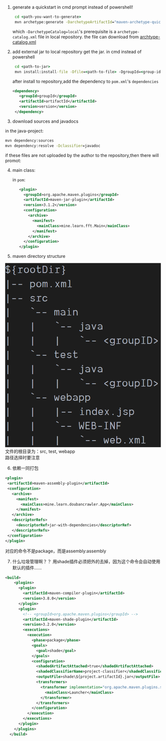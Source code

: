 1. generate a quickstart
   in cmd prompt instead of powershell!
   ```cmd
    cd <path-you-want-to-generate>
    mvn archetype:generate -DarchetypeArtifactId="maven-archetype-quickstart" -DarchetypeGroupId="org.apache.maven.archetypes" -DarchetypeCatalog=local
   ```
   which `-DarchetypeCatalog=local`'s prerequisite  is a `archetype-catalog.xml` file in local repository.
   the file can download from [archtype-catalog.xml](https://github.com/JoeyRxy/code/blob/master/Java/archetype-catalog.xml)

2. add external jar to local repository
   get the jar.
   in cmd instead of powershell
   ```cmd
    cd <path-to-jar>
    mvn install:install-file -Dfile=<path-to-file> -DgroupId=<group-id> -DartifactId=<artifact-id> -Dversion=<version> -Dpackaging=<packaging-e.g.:jar>
   ```
   after install to repository,add the dependency to `pom.xml`'s `dependencies`
   ```xml
   <dependency>
      <groupId>groupId</groupId>
      <artifactId>artifactId</artifactId>
      <version>version</version>
    </dependency>
   ```

3. download sources and javadocs

  in the java-project:
   ```cmd
   mvn dependency:sources
   mvn dependency:resolve -Dclassifier=javadoc
   ```

   if these files are not uploaded by the author to the repository,then there will promot:
   
4. main class:
   
   in `pom`:
   ```xml
      <plugin>
        <groupId>org.apache.maven.plugins</groupId>
        <artifactId>maven-jar-plugin</artifactId>
        <version>3.1.2</version>
        <configuration>
          <archive>
            <manifest>
              <mainClass>mine.learn.fft.Main</mainClass>
            </manifest>
          </archive>
        </configuration>
      </plugin>
   ```

5. maven directory structure

![](image/2020-01-20-17-53-48.png)
文件的根目录为：src, test, webapp   
路径选择时要注意


6. 依赖一同打包
```xml
<plugin>
 <artifactId>maven-assembly-plugin</artifactId>
 <configuration>
   <archive>
     <manifest>
       <mainClass>mine.learn.doubancrawler.App</mainClass>
     </manifest>
   </archive>
   <descriptorRefs>
     <descriptorRef>jar-with-dependencies</descriptorRef>
   </descriptorRefs>
 </configuration>
</plugin>
```
对应的命令不是package，而是assembly:assembly

7. 什么垃圾管理啊？？ 用shade插件必须把<plugins>外的<pluginManagement>去掉，因为这个命令会自动使用默认的插件……

```xml
<build>
    <plugins>
      <plugin>
        <artifactId>maven-compiler-plugin</artifactId>
        <version>3.8.0</version>
      </plugin>
      <plugin>
        <!-- <groupId>org.apache.maven.plugins</groupId> -->
        <artifactId>maven-shade-plugin</artifactId>
        <version>3.2.0</version>
        <executions>
          <execution>
            <phase>package</phase>
            <goals>
              <goal>shade</goal>
            </goals>
            <configuration>
              <shadedArtifactAttached>true</shadedArtifactAttached>
              <shadedClassifierName>project-classifier</shadedClassifierName>
              <outputFile>shade\${project.artifactId}.jar</outputFile>
              <transformers>
                <transformer implementation="org.apache.maven.plugins.shade.resource.ManifestResourceTransformer">
                  <mainClass>Launcher</mainClass>
                </transformer>
              </transformers>
            </configuration>
          </execution>
        </executions>
      </plugin>
    </plugins>
  </build>
```